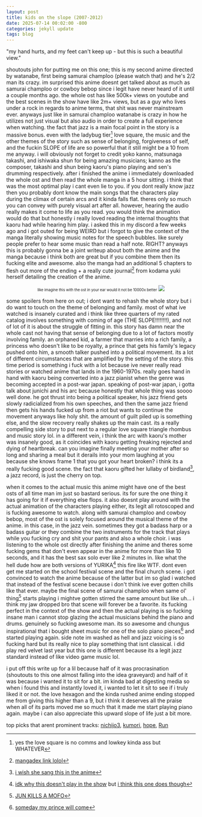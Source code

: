 ```yaml
---
layout: post
title: kids on the slope (2007-2012)
date: 2025-07-14 00:02:00 -800
categories: jekyll update
tags: blog
---
```

"my hand hurts, and my feet can't keep up - but this is such a beautiful view."

shoutouts john for putting me on this one; this is my second anime directed by watanabe, first being samurai champloo (please watch that) and he's 2/2 man its crazy. im surprised this anime doesnt get talked about as much as samurai champloo or cowboy bebop since i legit have never heard of it until a couple months ago. the whole ost has like 500k+ views on youtube and the best scenes in the show have like 2m+ views, but as a guy who lives under a rock in regards to anime terms, that shit was never mainstream ever. anyways just like in samurai champloo watanabe is crazy in how he utilizes not just visual but also audio in order to create a full experience when watching. the fact that jazz is a main focal point in the story is a massive bonus. even with the ladybug tier[^1] love square, the music and the other themes of the story such as sense of belonging, forgiveness of self, and the fuckin SLOPE of life are so powerful that it still might be a 10 from me anyway. i will obviously not forget to credit yoko kanno, matsunaga takashi, and ishiwaka shun for being amazing musicians; kanno as the composer, takashi and shun being kaoru's piano playing and sen's drumming respectively. after i finished the anime i immediately downloaded the whole ost and then read the whole manga in a 5 hour sitting. i think that was the most optimal play i cant even lie to you. if you dont really know jazz then you probably dont know the main songs that the characters play during the climax of certain arcs and it kinda falls flat. theres only so much you can convey with purely visual art after all. however, hearing the audio really makes it come to life as you read. you would think the animation would do that but honestly i really loved reading the internal thoughts that kaoru had while hearing him play. i asked this in my discord a few weeks ago and i got outed for being WEIRD but i forgot to give the context of the manga literally showing music notes for the speech bubbles. like surely people prefer to hear some music than read a half note. RIGHT? anyways this is probably gonna be a joint writeup about both the anime and the manga because i think both are great but if you combine them then its fucking elite and awesome. also the manga had an additional 5 chapters to flesh out more of the ending + a really cute journal[^2] from kodama yuki herself detailing the creation of the anime. 

<p align="center">
    <small><small>like imagine this with the ost in your ear would it not be 10000x better</small></small>
    <img src="../../../../../../../assets/images/slope.png">
</p>


some spoilers from here on out; i dont want to rehash the whole story but i do want to touch on the theme of belonging and family. most of what ive watched is insanely curated and i think like three quarters of my rated catalog involves something with coming of age (THE SLOPE!!!!!!!!), and not of lot of it is about the struggle of fitting in. this story has damn near the whole cast not having that sense of belonging due to a lot of factors mostly involving family. an orphaned kid, a farmer that marries into a rich family, a princess who doesn't like to be royalty, a prince that gets his family's legacy pushed onto him, a smooth talker pushed into a political movement. its a lot of different circumstances that are amplified by the setting of the story. this time period is something i fuck with a lot because ive never really read stories or watched anime that lands in the 1960-1970s. really goes hand in hand with kaoru being converted into a jazz pianist when the genre was becoming accepted in a post-war japan. speaking of post-war japan, i gotta talk about junichi and his arc because honestly that whole thing was soooo well done. he got thrust into being a political speaker, his jazz friend gets slowly radicialized from his own speeches, and then the same jazz friend then gets his hands fucked up from a riot but wants to continue the movement anyways like holy shit. the amount of guilt piled up is something else, and the slow recovery really shakes up the main cast. its a really compelling side story to put next to a regular love square triangle rhombus and music story lol. in a different vein, i think the arc with kaoru's mother was insanely good, as it coincides with kaoru getting freaking rejected and dying of heartbreak. can you imagine finally meeting your mother after so long and sharing a meal but it derails into your mom laughing at you because she knows frame 1 that you got your heart broken? i think its a really fucking good scene. the fact that kaoru gifted her lullaby of birdland[^3], a jazz record, is just the cherry on top. 

when it comes to the actual music this anime might have one of the best osts of all time man im just so bastard serious. its for sure the one thing it has going for it if everything else flops. it also doesnt play around with the actual animation of the characters playing either, its legit all rotoscoped and is fucking awesome to watch. along with samurai champloo and cowboy bebop, most of the ost is solely focused around the musical theme of the anime. in this case, in the jazz vein. sometimes they got a badass harp or a badass guitar or they combine the two instruments for the track that plays while you fucking cry and shit your pants and also a whole choir. i was listening to the whole ost directly after finishing the anime and theres some fucking gems that don't even appear in the anime for more than like 10 seconds, and it has the best sax solo ever like 2 minutes in. like what the hell dude how are both versions of YURIKA[^4] this fire like WTF. dont even get me started on the school festival scene and the final church scene. i got convinced to watch the anime because of the latter but im so glad i watched that instead of the festival scene because i don't think ive ever gotten chills like that ever. maybe the final scene of samurai champloo when same ol' thing[^5] starts playing i mightve gotten stirred the same amount but like uh... i think my jaw dropped bro that scene will forever be a favorite. its fucking perfect in the context of the show and then the actual playing is so fucking insane man i cannot stop glazing the actual musicians behind the piano and drums. genuinely so fucking awesome man. its so awesome and chungus inspirational that i bought sheet music for one of the solo piano pieces[^6] and started playing again. side note im washed as hell and jazz voicing is so fucking hard but its really nice to play something that isnt classical. i did play red velvet last year but this one is different because its a legit jazz standard instead of like video game music lol.

i put off this write up for a lil because half of it was procrasination (shoutouts to this one almost falling into the idea graveyard) and half of it was because i wanted it to sit for a bit. im kinda bad at digesting media so when i found this and instantly loved it, i wanted to let it sit to see if i truly liked it or not. the love hexagon and the kinda rushed anime ending stopped me from giving this higher than a 9, but i think it deserves all the praise when all of its parts moved me so much that it made me start playing piano again. maybe i can also appreciate this upward slope of life just a bit more.

 top picks that arent prominent tracks: [nichijo3](https://www.youtube.com/watch?v=MR71OJFp1yc), [kumori](www.youtube.com/watch?v=XwnyPw2TCuU), [hope](www.youtube.com/watch?v=XwnyPw2TCuU), [Run](www.youtube.com/watch?v=XwnyPw2TCuU)


[^1]: yes the love square is no comms and lowkey kinda ass but WHATEVER

[^2]: [mangadex link lolol](https://mangadex.org/chapter/e716e0ec-5bae-4f1e-bf1f-7b8847e24cc9)

[^3]: [i wish she sang this in the anime](https://www.youtube.com/watch?v=gDzi8N3BYMw)

[^4]: [idk why this doesn't play in the show](https://www.youtube.com/watch?v=XwnyPw2TCuU) but [i think this one does though](https://www.youtube.com/watch?v=JqBVzWuR_GA)

[^5]: [JUN KILLS A MOFO](https://www.youtube.com/watch?v=cTN6WeO0oIs)

[^6]: [someday my prince will come](https://www.youtube.com/watch?v=viwUgMVr2G0)

